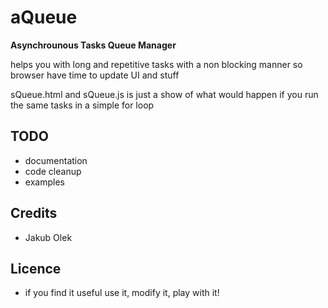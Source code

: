# aQueue

**Asynchrounous Tasks Queue Manager**

helps you with long and repetitive tasks
with a non blocking manner so browser have time
to update UI and stuff

sQueue.html and sQueue.js is just a show of what would happen if you run the same tasks in a simple for loop

## TODO
- documentation
- code cleanup
- examples

## Credits
- Jakub Olek

## Licence
- if you find it useful use it, modify it, play with it!